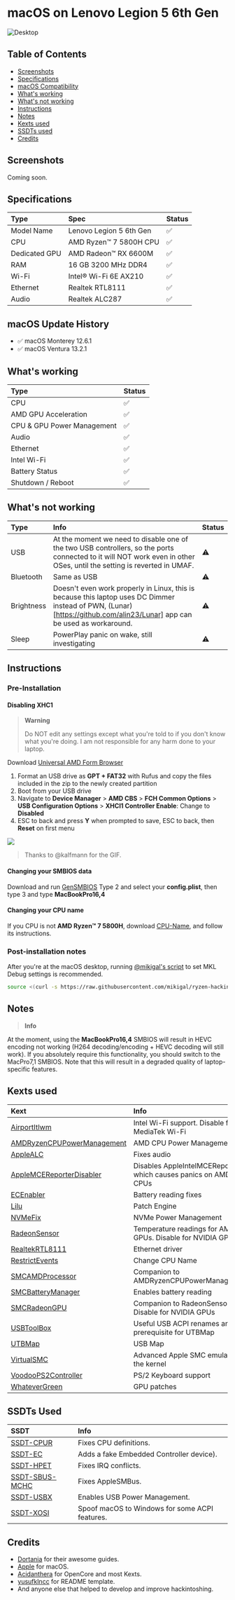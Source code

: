 # macOS on Lenovo Legion 5 6th Gen

![Desktop](/Images/Desktop.png)

## Table of Contents

- [Screenshots](https://github.com/extremegrief1/Lenovo_Legion_5_Hackintosh#screenshots)
- [Specifications](https://github.com/extremegrief1/Lenovo_Legion_5_Hackintosh#specifications)
- [macOS Compatibility](https://github.com/extremegrief1/Lenovo_Legion_5_Hackintosh#macos-update-history)
- [What's working](https://github.com/extremegrief1/Lenovo_Legion_5_Hackintosh#whats-working)
- [What's not working](https://github.com/extremegrief1/Lenovo_Legion_5_Hackintosh#whats-not-working)
- [Instructions](https://github.com/extremegrief1/Lenovo_Legion_5_Hackintosh#instructions)
- [Notes](https://github.com/extremegrief1/Lenovo_Legion_5_Hackintosh#notes)
- [Kexts used](https://github.com/extremegrief1/Lenovo_Legion_5_Hackintosh#Kexts-used)
- [SSDTs used](https://github.com/extremegrief1/Lenovo_Legion_5_Hackintosh#SSDTs-used)
- [Credits](https://github.com/extremegrief1/Lenovo_Legion_5_Hackintosh#credits)

## Screenshots

Coming soon.

## Specifications

Type | Spec | Status
:---------|:---------|:----------
Model Name      | Lenovo Legion 5 6th Gen | ✅
CPU              | AMD Ryzen™ 7 5800H CPU | ✅
Dedicated GPU | AMD Radeon™ RX 6600M | ✅
RAM           | 16 GB 3200 MHz DDR4 | ✅
Wi-Fi             | Intel® Wi-Fi 6E AX210 | ✅
Ethernet          | Realtek RTL8111 | ✅
Audio       | Realtek ALC287 | ✅

## macOS Update History

- ✅ macOS Monterey 12.6.1
- ✅ macOS Ventura 13.2.1

## What's working

Type | Status
:---------|:----------
CPU | ✅
AMD GPU Acceleration | ✅
CPU & GPU Power Management | ✅
Audio | ✅
Ethernet | ✅
Intel Wi-Fi | ✅
Battery Status | ✅
Shutdown / Reboot |✅

## What's not working

Type | Info | Status
:---------|:---------|:----------
USB | At the moment we need to disable one of the two USB controllers, so the ports connected to it will NOT work even in other OSes, until the setting is reverted in UMAF. | ⚠️
Bluetooth | Same as USB | ⚠️
Brightness | Doesn't even work properly in Linux, this is because this laptop uses DC Dimmer instead of PWN, (Lunar)[https://github.com/alin23/Lunar] app can be used as workaround. | ⚠️
Sleep | PowerPlay panic on wake, still investigating | ⚠️

## Instructions

### Pre-Installation

#### Disabling XHC1

> **Warning**
>
> Do NOT edit any settings except what you're told to if you don't know what you're doing. I am not responsible for any harm done to your laptop.

Download [Universal AMD Form Browser](https://github.com/DavidS95/Smokeless_UMAF/blob/main/UniversalAMDFormBrowser.zip)

1.  Format an USB drive as **GPT + FAT32** with Rufus and copy the files included in the zip to the newly created partition
2.  Boot from your USB drive
3.  Navigate to **Device Manager** > **AMD CBS** > **FCH Common Options** > **USB Configuration Options** > **XHCI1 Controller Enable**: Change to **Disabled**
4.  ESC to back and press **Y** when prompted to save, ESC to back, then **Reset** on first menu

![](https://user-images.githubusercontent.com/8891448/226887440-8712f449-cc25-43e4-9fb4-1afac1c74b54.gif)

> Thanks to @kalfmann for the GIF.

#### Changing your SMBIOS data

Download and run [GenSMBIOS](https://github.com/corpnewt/GenSMBIOS)
Type 2 and select your **config.plist**, then type 3 and type **MacBookPro16,4**

#### Changing your CPU name

If you CPU is not **AMD Ryzen™ 7 5800H**, download [CPU-Name](https://github.com/corpnewt/CPU-Name), and follow its instructions.

### Post-installation notes

After you're at the macOS desktop, running [@mikigal's script](https://github.com/mikigal/ryzen-hackintosh/blob/master/Resources/ryzen_patch.sh) to set MKL Debug settings is recommended.
```bash
source <(curl -s https://raw.githubusercontent.com/mikigal/ryzen-hackintosh/master/Resources/ryzen_patch.sh)
```

## Notes

> **Info**

At the moment, using the **MacBookPro16,4** SMBIOS will result in HEVC encoding not working (H264 decoding/encoding + HEVC decoding will still work). If you absolutely require this functionality, you should switch to the MacPro7,1 SMBIOS. Note that this will result in a degraded quality of laptop-specific features.

## Kexts used

Kext | Info
:---------|:---------
[AirportItlwm](https://github.com/OpenIntelWireless/itlwm) | Intel Wi-Fi support. Disable for MediaTek Wi-Fi
[AMDRyzenCPUPowerManagement](https://github.com/trulyspinach/SMCAMDProcessor) | AMD CPU Power Management
[AppleALC](https://github.com/acidanthera/AppleALC) | Fixes audio
[AppleMCEReporterDisabler](https://files.amd-osx.com/AppleMCEReporterDisabler.kext.zip) | Disables AppleIntelMCEReporter which causes panics on AMD CPUs
[ECEnabler](https://github.com/1Revenger1/ECEnabler) | Battery reading fixes
[Lilu](https://github.com/acidanthera/Lilu) | Patch Engine
[NVMeFix](https://github.com/acidanthera/NVMeFix) | NVMe Power Management
[RadeonSensor](https://github.com/aluveitie/RadeonSensor) | Temperature readings for AMD GPUs. Disable for NVIDIA GPUs
[RealtekRTL8111](https://github.com/Mieze/RTL8111_driver_for_OS_X) | Ethernet driver
[RestrictEvents](https://github.com/acidanthera/RestrictEvents) | Change CPU Name
[SMCAMDProcessor](https://github.com/trulyspinach/SMCAMDProcessor) | Companion to AMDRyzenCPUPowerManagement
[SMCBatteryManager](https://github.com/acidanthera/VirtualSMC) | Enables battery reading
[SMCRadeonGPU](https://github.com/aluveitie/RadeonSensor) | Companion to RadeonSensor. Disable for NVIDIA GPUs
[USBToolBox](https://github.com/USBToolBox/kext) | Useful USB ACPI renames and prerequisite for UTBMap
[UTBMap](https://github.com/USBToolBox/tool) | USB Map
[VirtualSMC](https://github.com/acidanthera/VirtualSMC) | Advanced Apple SMC emulator in the kernel
[VoodooPS2Controller](https://github.com/acidanthera/VoodooPS2) | PS/2 Keyboard support
[WhateverGreen](https://github.com/acidanthera/WhateverGreen) | GPU patches
  
## SSDTs Used
  
SSDT | Info
:---------|:---------
[SSDT-CPUR](/Extras/Decompiled%20ACPI%20Files/SSDT-CPUR.dsl) | Fixes CPU definitions.
[SSDT-EC](/Extras/Decompiled%20ACPI%20Files/SSDT-EC.dsl) | Adds a fake Embedded Controller device).
[SSDT-HPET](/Extras/Decompiled%20ACPI%20Files/SSDT-HPET.dsl) | Fixes IRQ conflicts.
[SSDT-SBUS-MCHC](/Extras/Decompiled%20ACPI%20Files/SSDT-SBUS-MCHC.dsl) | Fixes AppleSMBus.
[SSDT-USBX](/Extras/Decompiled%20ACPI%20Files/SSDT-USBX.dsl) | Enables USB Power Management.
[SSDT-XOSI](/Extras/Decompiled%20ACPI%20Files/SSDT-XOSI.dsl) | Spoof macOS to Windows for some ACPI features.

## Credits

- [Dortania](https://dortania.github.io) for their awesome guides.
- [Apple](https://www.apple.com) for macOS.
- [Acidanthera](https://github.com/acidanthera) for OpenCore and most Kexts.
- [yusufklncc](https://github.com/yusufklncc) for README template.
- And anyone else that helped to develop and improve hackintoshing.

